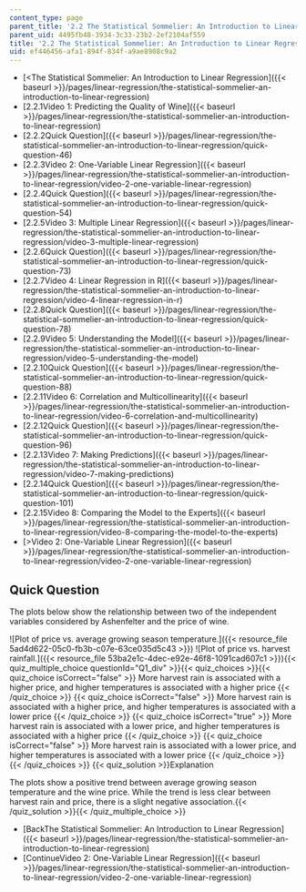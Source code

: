 ```yaml
---
content_type: page
parent_title: '2.2 The Statistical Sommelier: An Introduction to Linear Regression'
parent_uid: 4495fb48-3934-3c33-23b2-2ef2104af559
title: '2.2 The Statistical Sommelier: An Introduction to Linear Regression'
uid: ef446456-afa1-894f-834f-a9ae8908c9a2
---
```


*   [<The Statistical Sommelier: An Introduction to Linear Regression]({{< baseurl >}}/pages/linear-regression/the-statistical-sommelier-an-introduction-to-linear-regression)
*   [2.2.1Video 1: Predicting the Quality of Wine]({{< baseurl >}}/pages/linear-regression/the-statistical-sommelier-an-introduction-to-linear-regression)
*   [2.2.2Quick Question]({{< baseurl >}}/pages/linear-regression/the-statistical-sommelier-an-introduction-to-linear-regression/quick-question-46)
*   [2.2.3Video 2: One-Variable Linear Regression]({{< baseurl >}}/pages/linear-regression/the-statistical-sommelier-an-introduction-to-linear-regression/video-2-one-variable-linear-regression)
*   [2.2.4Quick Question]({{< baseurl >}}/pages/linear-regression/the-statistical-sommelier-an-introduction-to-linear-regression/quick-question-54)
*   [2.2.5Video 3: Multiple Linear Regression]({{< baseurl >}}/pages/linear-regression/the-statistical-sommelier-an-introduction-to-linear-regression/video-3-multiple-linear-regression)
*   [2.2.6Quick Question]({{< baseurl >}}/pages/linear-regression/the-statistical-sommelier-an-introduction-to-linear-regression/quick-question-73)
*   [2.2.7Video 4: Linear Regression in R]({{< baseurl >}}/pages/linear-regression/the-statistical-sommelier-an-introduction-to-linear-regression/video-4-linear-regression-in-r)
*   [2.2.8Quick Question]({{< baseurl >}}/pages/linear-regression/the-statistical-sommelier-an-introduction-to-linear-regression/quick-question-78)
*   [2.2.9Video 5: Understanding the Model]({{< baseurl >}}/pages/linear-regression/the-statistical-sommelier-an-introduction-to-linear-regression/video-5-understanding-the-model)
*   [2.2.10Quick Question]({{< baseurl >}}/pages/linear-regression/the-statistical-sommelier-an-introduction-to-linear-regression/quick-question-88)
*   [2.2.11Video 6: Correlation and Multicollinearity]({{< baseurl >}}/pages/linear-regression/the-statistical-sommelier-an-introduction-to-linear-regression/video-6-correlation-and-multicollinearity)
*   [2.2.12Quick Question]({{< baseurl >}}/pages/linear-regression/the-statistical-sommelier-an-introduction-to-linear-regression/quick-question-96)
*   [2.2.13Video 7: Making Predictions]({{< baseurl >}}/pages/linear-regression/the-statistical-sommelier-an-introduction-to-linear-regression/video-7-making-predictions)
*   [2.2.14Quick Question]({{< baseurl >}}/pages/linear-regression/the-statistical-sommelier-an-introduction-to-linear-regression/quick-question-101)
*   [2.2.15Video 8: Comparing the Model to the Experts]({{< baseurl >}}/pages/linear-regression/the-statistical-sommelier-an-introduction-to-linear-regression/video-8-comparing-the-model-to-the-experts)
*   [\>Video 2: One-Variable Linear Regression]({{< baseurl >}}/pages/linear-regression/the-statistical-sommelier-an-introduction-to-linear-regression/video-2-one-variable-linear-regression)

Quick Question
--------------

The plots below show the relationship between two of the independent variables considered by Ashenfelter and the price of wine.

![Plot of price vs. average growing season temperature.]({{< resource_file 5ad4d622-05c0-fb3b-c07e-63ce035d5c43 >}}) ![Plot of price vs. harvest rainfall.]({{< resource_file 53ba2e1c-4dec-e92e-46f8-1091cad607c1 >}}){{< quiz_multiple_choice questionId="Q1_div" >}}{{< quiz_choices >}}{{< quiz_choice isCorrect="false" >}}&nbsp;More harvest rain is associated with a higher price, and higher temperatures is associated with a higher price&nbsp;{{< /quiz_choice >}}
{{< quiz_choice isCorrect="false" >}}&nbsp;More harvest rain is associated with a higher price, and higher temperatures is associated with a lower price&nbsp;{{< /quiz_choice >}}
{{< quiz_choice isCorrect="true" >}}&nbsp;More harvest rain is associated with a lower price, and higher temperatures is associated with a higher price&nbsp;{{< /quiz_choice >}}
{{< quiz_choice isCorrect="false" >}}&nbsp;More harvest rain is associated with a lower price, and higher temperatures is associated with a lower price&nbsp;{{< /quiz_choice >}}{{< /quiz_choices >}}
{{< quiz_solution >}}Explanation

The plots show a positive trend between average growing season temperature and the wine price. While the trend is less clear between harvest rain and price, there is a slight negative association.{{< /quiz_solution >}}{{< /quiz_multiple_choice >}}

*   [BackThe Statistical Sommelier: An Introduction to Linear Regression]({{< baseurl >}}/pages/linear-regression/the-statistical-sommelier-an-introduction-to-linear-regression)
*   [ContinueVideo 2: One-Variable Linear Regression]({{< baseurl >}}/pages/linear-regression/the-statistical-sommelier-an-introduction-to-linear-regression/video-2-one-variable-linear-regression)